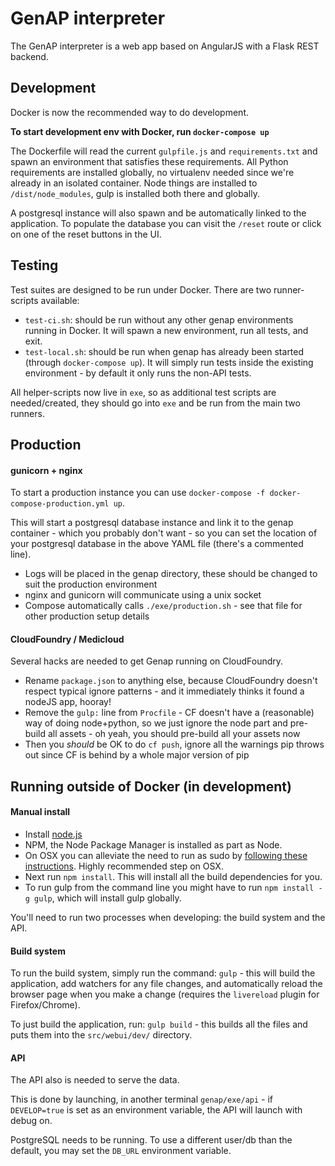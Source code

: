 
# GenAP interpreter

The GenAP interpreter is a web app based on AngularJS with a Flask REST backend.

## Development

Docker is now the recommended way to do development.

**To start development env with Docker, run `docker-compose up`**

The Dockerfile will read the current `gulpfile.js` and `requirements.txt` and spawn an environment that satisfies these requirements. All Python requirements are installed globally, no virtualenv needed since we're already in an isolated container. Node things are installed to `/dist/node_modules`, gulp is installed both there and globally.

A postgresql instance will also spawn and be automatically linked to the application. To populate the database you can visit the `/reset` route or click on one of the reset buttons in the UI.

## Testing

Test suites are designed to be run under Docker. There are two runner-scripts available:

- `test-ci.sh`: should be run without any other genap environments running in Docker. It will spawn a new environment, run all tests, and exit.
- `test-local.sh`: should be run when genap has already been started (through `docker-compose up`). It will simply run tests inside the existing environment - by default it only runs the non-API tests.

All helper-scripts now live in `exe`, so as additional test scripts are needed/created, they should go into `exe` and be run from the main two runners.

## Production

#### gunicorn + nginx

To start a production instance you can use `docker-compose -f docker-compose-production.yml up`.

This will start a postgresql database instance and link it to the genap container - which you probably don't want - so you can set the location of your postgresql database in the above YAML file (there's a commented line).

- Logs will be placed in the genap directory, these should be changed to suit the production environment
- nginx and gunicorn will communicate using a unix socket
- Compose automatically calls `./exe/production.sh` - see that file for other production setup details

#### CloudFoundry / Medicloud

Several hacks are needed to get Genap running on CloudFoundry.

- Rename `package.json` to anything else, because CloudFoundry doesn't respect typical ignore patterns - and it immediately thinks it found a nodeJS app, hooray!
- Remove the `gulp:` line from `Procfile` - CF doesn't have a (reasonable) way of doing node+python, so we just ignore the node part and pre-build all assets - oh yeah, you should pre-build all your assets now
- Then you *should* be OK to do `cf push`, ignore all the warnings pip throws out since CF is behind by a whole major version of pip


## Running outside of Docker (in development)

#### Manual install

 - Install [node.js](https://nodejs.org/download/)
 - NPM, the Node Package Manager is installed as part as Node.
 - On OSX you can alleviate the need to run as sudo by [following these instructions](https://github.com/sindresorhus/guides/blob/master/npm-global-without-sudo.md). Highly recommended step on OSX.
 - Next run `npm install`. This will install all the build dependencies for you.
 - To run gulp from the command line you might have to run `npm install -g gulp`, which will install gulp globally.

You'll need to run two processes when developing: the build system and the API.

#### Build system

To run the build system, simply run the command: `gulp` - this will build the application, add watchers for any file changes, and automatically reload the browser page when you make a change (requires the `livereload` plugin for Firefox/Chrome).

To just build the application, run: `gulp build` - this builds all the files and puts them into the `src/webui/dev/` directory.

#### API

The API also is needed to serve the data.

This is done by launching, in another terminal `genap/exe/api` - if `DEVELOP=true` is set as an environment variable, the API will launch with debug on.

PostgreSQL needs to be running. To use a different user/db than the default, you may set the `DB_URL` environment variable.
